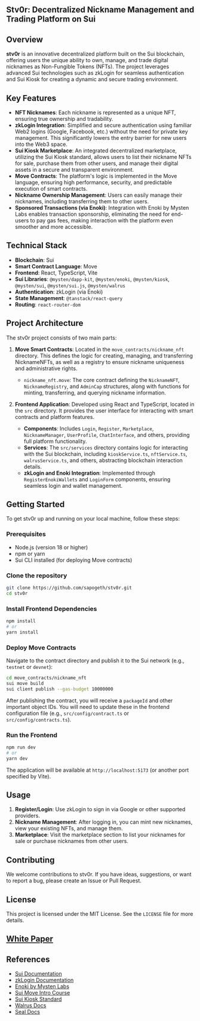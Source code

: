 
## Stv0r: Decentralized Nickname Management and Trading Platform on Sui

## Overview

**stv0r** is an innovative decentralized platform built on the Sui blockchain, offering users the unique ability to own, manage, and trade digital nicknames as Non-Fungible Tokens (NFTs). The project leverages advanced Sui technologies such as zkLogin for seamless authentication and Sui Kiosk for creating a dynamic and secure trading environment.

## Key Features

*   **NFT Nicknames**: Each nickname is represented as a unique NFT, ensuring true ownership and tradability.
*   **zkLogin Integration**: Simplified and secure authentication using familiar Web2 logins (Google, Facebook, etc.) without the need for private key management. This significantly lowers the entry barrier for new users into the Web3 space.
*   **Sui Kiosk Marketplace**: An integrated decentralized marketplace, utilizing the Sui Kiosk standard, allows users to list their nickname NFTs for sale, purchase them from other users, and manage their digital assets in a secure and transparent environment.
*   **Move Contracts**: The platform's logic is implemented in the Move language, ensuring high performance, security, and predictable execution of smart contracts.
*   **Nickname Ownership Management**: Users can easily manage their nicknames, including transferring them to other users.
*   **Sponsored Transactions (via Enoki)**: Integration with Enoki by Mysten Labs enables transaction sponsorship, eliminating the need for end-users to pay gas fees, making interaction with the platform even smoother and more accessible.

## Technical Stack

*   **Blockchain**: Sui
*   **Smart Contract Language**: Move
*   **Frontend**: React, TypeScript, Vite
*   **Sui Libraries**: `@mysten/dapp-kit`, `@mysten/enoki`, `@mysten/kiosk`, `@mysten/sui`, `@mysten/sui.js`, `@mysten/walrus`
*   **Authentication**: zkLogin (via Enoki)
*   **State Management**: `@tanstack/react-query`
*   **Routing**: `react-router-dom`

## Project Architecture

The stv0r project consists of two main parts:

1.  **Move Smart Contracts**: Located in the `move_contracts/nickname_nft` directory. This defines the logic for creating, managing, and transferring NicknameNFTs, as well as a registry to ensure nickname uniqueness and administrative rights.
    *   `nickname_nft.move`: The core contract defining the `NicknameNFT`, `NicknameRegistry`, and `AdminCap` structures, along with functions for minting, transferring, and querying nickname information.

2.  **Frontend Application**: Developed using React and TypeScript, located in the `src` directory. It provides the user interface for interacting with smart contracts and platform features.
    *   **Components**: Includes `Login`, `Register`, `Marketplace`, `NicknameManager`, `UserProfile`, `ChatInterface`, and others, providing full platform functionality.
    *   **Services**: The `src/services` directory contains logic for interacting with the Sui blockchain, including `kioskService.ts`, `nftService.ts`, `walrusService.ts`, and others, abstracting blockchain interaction details.
    *   **zkLogin and Enoki Integration**: Implemented through `RegisterEnokiWallets` and `LoginForm` components, ensuring seamless login and wallet management.

## Getting Started

To get stv0r up and running on your local machine, follow these steps:

### Prerequisites

*   Node.js (version 18 or higher)
*   npm or yarn
*   Sui CLI installed (for deploying Move contracts)

### Clone the repository

```bash
git clone https://github.com/sapogeth/stv0r.git
cd stv0r
```

### Install Frontend Dependencies

```bash
npm install
# or
yarn install
```

### Deploy Move Contracts

Navigate to the contract directory and publish it to the Sui network (e.g., `testnet` or `devnet`):

```bash
cd move_contracts/nickname_nft
sui move build
sui client publish --gas-budget 10000000
```

After publishing the contract, you will receive a `packageId` and other important object IDs. You will need to update these in the frontend configuration file (e.g., `src/config/contract.ts` or `src/config/contracts.ts`).

### Run the Frontend

```bash
npm run dev
# or
yarn dev
```

The application will be available at `http://localhost:5173` (or another port specified by Vite).

## Usage

1.  **Register/Login**: Use zkLogin to sign in via Google or other supported providers.
2.  **Nickname Management**: After logging in, you can mint new nicknames, view your existing NFTs, and manage them.
3.  **Marketplace**: Visit the marketplace section to list your nicknames for sale or purchase nicknames from other users.

## Contributing

We welcome contributions to stv0r. If you have ideas, suggestions, or want to report a bug, please create an Issue or Pull Request.

## License

This project is licensed under the MIT License. See the `LICENSE` file for more details.

## [White Paper](https://github.com/sapogeth/stv0r/blob/main/Stv0r_white_paper.pdf)

## References

*   [Sui Documentation](https://docs.sui.io/)
*   [zkLogin Documentation](https://docs.sui.io/concepts/cryptography/zklogin)
*   [Enoki by Mysten Labs](https://docs.enoki.mystenlabs.com/)
*   [Sui Move Intro Course](https://github.com/sui-foundation/sui-move-intro-course)
*   [Sui Kiosk Standard](https://docs.sui.io/standards/kiosk)
*   [Walrus Docs](https://github.com/MystenLabs/walrus-docs)
*   [Seal Docs](https://github.com/MystenLabs/seal)
